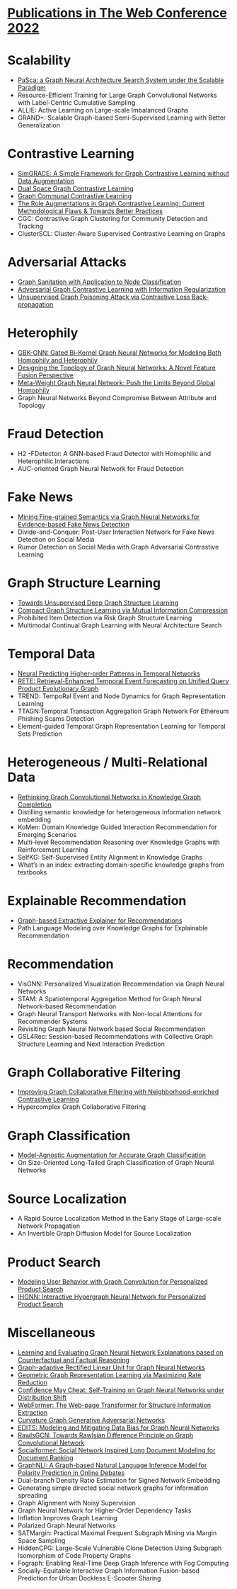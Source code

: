 # [Publications in The Web Conference 2022](https://www2022.thewebconf.org/accepted-papers/)



# Scalability
- [PaSca: a Graph Neural Architecture Search System under the Scalable Paradigm](https://github.com/naganandy/graph-based-deep-learning-literature/blob/master/conference-publications/folders/publications_webconf22/pasca_webconf22/README.md)
- Resource-Efficient Training for Large Graph Convolutional Networks with Label-Centric Cumulative Sampling
- ALLIE: Active Learning on Large-scale Imbalanced Graphs
- GRAND+: Scalable Graph-based Semi-Supervised Learning with Better Generalization



# Contrastive Learning
- [SimGRACE: A Simple Framework for Graph Contrastive Learning without Data Augmentation](https://github.com/naganandy/graph-based-deep-learning-literature/blob/master/conference-publications/folders/publications_webconf22/simgrace_webconf22/README.md)
- [Dual Space Graph Contrastive Learning](https://github.com/naganandy/graph-based-deep-learning-literature/blob/master/conference-publications/folders/publications_webconf22/dsgc_webconf22/README.md)
- [Graph Communal Contrastive Learning](https://github.com/naganandy/graph-based-deep-learning-literature/blob/master/conference-publications/folders/publications_webconf22/gcool_webconf22/README.md)
- [The Role Augmentations in Graph Contrastive Learning: Current Methodological Flaws & Towards Better Practices](https://github.com/naganandy/graph-based-deep-learning-literature/blob/master/conference-publications/folders/publications_webconf22/auggcl_webconf22/README.md)
- CGC: Contrastive Graph Clustering for Community Detection and Tracking
- ClusterSCL: Cluster-Aware Supervised Contrastive Learning on Graphs



# Adversarial Attacks
- [Graph Sanitation with Application to Node Classification](https://github.com/naganandy/graph-based-deep-learning-literature/blob/master/conference-publications/folders/publications_webconf22/gasoline_webconf22/README.md)
- [Adversarial Graph Contrastive Learning with Information Regularization](https://github.com/naganandy/graph-based-deep-learning-literature/blob/master/conference-publications/folders/publications_webconf22/ariel_webconf22/README.md)
- [Unsupervised Graph Poisoning Attack via Contrastive Loss Back-propagation](https://github.com/naganandy/graph-based-deep-learning-literature/blob/master/conference-publications/folders/publications_webconf22/clga_webconf22/README.md)



# Heterophily
- [GBK-GNN: Gated Bi-Kernel Graph Neural Networks for Modeling Both Homophily and Heterophily](https://github.com/naganandy/graph-based-deep-learning-literature/blob/master/conference-publications/folders/publications_webconf22/gbkgnn_webconf22/README.md)
- [Designing the Topology of Graph Neural Networks: A Novel Feature Fusion Perspective](https://github.com/naganandy/graph-based-deep-learning-literature/blob/master/conference-publications/folders/publications_webconf22/f2gnn_webconf22/README.md)
- [Meta-Weight Graph Neural Network: Push the Limits Beyond Global Homophily](https://github.com/naganandy/graph-based-deep-learning-literature/blob/master/conference-publications/folders/publications_webconf22/mwgnn_webconf22/README.md)
- Graph Neural Networks Beyond Compromise Between Attribute and Topology



# Fraud Detection
- H2 -FDetector: A GNN-based Fraud Detector with Homophilic and Heterophilic Interactions
- AUC-oriented Graph Neural Network for Fraud Detection



# Fake News
- [Mining Fine-grained Semantics via Graph Neural Networks for Evidence-based Fake News Detection](https://github.com/naganandy/graph-based-deep-learning-literature/blob/master/conference-publications/folders/publications_webconf22/get_webconf22/README.md)
- Divide-and-Conquer: Post-User Interaction Network for Fake News Detection on Social Media
- Rumor Detection on Social Media with Graph Adversarial Contrastive Learning



# Graph Structure Learning
- [Towards Unsupervised Deep Graph Structure Learning](https://github.com/naganandy/graph-based-deep-learning-literature/blob/master/conference-publications/folders/publications_webconf22/sublime_webconf22/README.md)
- [Compact Graph Structure Learning via Mutual Information Compression](https://github.com/naganandy/graph-based-deep-learning-literature/blob/master/conference-publications/folders/publications_webconf22/cogsl_webconf22/README.md)
- Prohibited Item Detection via Risk Graph Structure Learning
- Multimodal Continual Graph Learning with Neural Architecture Search



# Temporal Data
- [Neural Predicting Higher-order Patterns in Temporal Networks](https://github.com/naganandy/graph-based-deep-learning-literature/blob/master/conference-publications/folders/publications_webconf22/hit_webconf22/README.md)
- [RETE: Retrieval-Enhanced Temporal Event Forecasting on Unified Query Product Evolutionary Graph](https://github.com/naganandy/graph-based-deep-learning-literature/blob/master/conference-publications/folders/publications_webconf22/rete_webconf22/README.md)
- TREND: TempoRal Event and Node Dynamics for Graph Representation Learning
- TTAGN:Temporal Transaction Aggregation Graph Network For Ethereum Phishing Scams Detection
- Element-guided Temporal Graph Representation Learning for Temporal Sets Prediction



# Heterogeneous / Multi-Relational Data
- [Rethinking Graph Convolutional Networks in Knowledge Graph Completion](https://github.com/naganandy/graph-based-deep-learning-literature/blob/master/conference-publications/folders/publications_webconf22/ltekge_webconf22/README.md)
- Distilling semantic knowledge for heterogeneous information network embedding
- KoMen: Domain Knowledge Guided Interaction Recommendation for Emerging Scenarios
- Multi-level Recommendation Reasoning over Knowledge Graphs with Reinforcement Learning
- SelfKG: Self-Supervised Entity Alignment in Knowledge Graphs
- What’s in an index: extracting domain-specific knowledge graphs from textbooks



# Explainable Recommendation
- [Graph-based Extractive Explainer for Recommendations](https://github.com/naganandy/graph-based-deep-learning-literature/blob/master/conference-publications/folders/publications_webconf22/greener_webconf22/README.md)
- Path Language Modeling over Knowledge Graphs for Explainable Recommendation



# Recommendation
- VisGNN: Personalized Visualization Recommendation via Graph Neural Networks
- STAM: A Spatiotemporal Aggregation Method for Graph Neural Network-based Recommendation
- Graph Neural Transport Networks with Non-local Attentions for Recommender Systems
- Revisiting Graph Neural Network based Social Recommendation
- GSL4Rec: Session-based Recommendations with Collective Graph Structure Learning and Next Interaction Prediction



# Graph Collaborative Filtering
- [Improving Graph Collaborative Filtering with Neighborhood-enriched Contrastive Learning](https://github.com/naganandy/graph-based-deep-learning-literature/blob/master/conference-publications/folders/publications_webconf22/ncl_webconf22/README.md)
- Hypercomplex Graph Collaborative Filtering



# Graph Classification
- [Model-Agnostic Augmentation for Accurate Graph Classification](https://github.com/naganandy/graph-based-deep-learning-literature/blob/master/conference-publications/folders/publications_webconf22/nodesam_webconf22/README.md)
- On Size-Oriented Long-Tailed Graph Classification of Graph Neural Networks




# Source Localization
- A Rapid Source Localization Method in the Early Stage of Large-scale Network Propagation
- An Invertible Graph Diffusion Model for Source Localization



# Product Search
- [Modeling User Behavior with Graph Convolution for Personalized Product Search](https://github.com/naganandy/graph-based-deep-learning-literature/blob/master/conference-publications/folders/publications_webconf22/sbg_webconf22/README.md)
- [IHGNN: Interactive Hypergraph Neural Network for Personalized Product Search](https://github.com/naganandy/graph-based-deep-learning-literature/blob/master/conference-publications/folders/publications_webconf22/ihgnn_webconf22/README.md)



# Miscellaneous
- [Learning and Evaluating Graph Neural Network Explanations based on Counterfactual and Factual Reasoning](https://github.com/naganandy/graph-based-deep-learning-literature/blob/master/conference-publications/folders/publications_webconf22/cf2gnn_webconf22/README.md)
- [Graph-adaptive Rectified Linear Unit for Graph Neural Networks](https://github.com/naganandy/graph-based-deep-learning-literature/blob/master/conference-publications/folders/publications_webconf22/grelu_webconf22/README.md)
- [Geometric Graph Representation Learning via Maximizing Rate Reduction](https://github.com/naganandy/graph-based-deep-learning-literature/blob/master/conference-publications/folders/publications_webconf22/g2r_webconf22/README.md)
- [Confidence May Cheat: Self-Training on Graph Neural Networks under Distribution Shift](https://github.com/naganandy/graph-based-deep-learning-literature/blob/master/conference-publications/folders/publications_webconf22/drgst_webconf22/README.md)
- [WebFormer: The Web-page Transformer for Structure Information Extraction](https://github.com/naganandy/graph-based-deep-learning-literature/blob/master/conference-publications/folders/publications_webconf22/webformer_webconf22/README.md)
- [Curvature Graph Generative Adversarial Networks](https://github.com/naganandy/graph-based-deep-learning-literature/blob/master/conference-publications/folders/publications_webconf22/curvgan_webconf22/README.md)
- [EDITS: Modeling and Mitigating Data Bias for Graph Neural Networks](https://github.com/naganandy/graph-based-deep-learning-literature/blob/master/conference-publications/folders/publications_webconf22/edits_webconf22/README.md)
- [RawlsGCN: Towards Rawlsian Difference Principle on Graph Convolutional Network](https://github.com/naganandy/graph-based-deep-learning-literature/blob/master/conference-publications/folders/publications_webconf22/rawlsgcn_webconf22/README.md)
- [Socialformer: Social Network Inspired Long Document Modeling for Document Ranking](https://github.com/naganandy/graph-based-deep-learning-literature/blob/master/conference-publications/folders/publications_webconf22/socialformer_webconf22/README.md)
- [GraphNLI: A Graph-based Natural Language Inference Model for Polarity Prediction in Online Debates](https://github.com/naganandy/graph-based-deep-learning-literature/blob/master/conference-publications/folders/publications_webconf22/graphnli_webconf22/README.md)
- Dual-branch Density Ratio Estimation for Signed Network Embedding
- Generating simple directed social network graphs for information spreading
- Graph Alignment with Noisy Supervision
- Graph Neural Network for Higher-Order Dependency Tasks
- Inflation Improves Graph Learning
- Polarized Graph Neural Networks
- SATMargin: Practical Maximal Frequent Subgraph Mining via Margin Space Sampling
- HiddenCPG: Large-Scale Vulnerable Clone Detection Using Subgraph Isomorphism of Code Property Graphs
- Fograph: Enabling Real-Time Deep Graph Inference with Fog Computing
- Socially-Equitable Interactive Graph Information Fusion-based Prediction for Urban Dockless E-Scooter Sharing